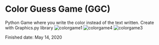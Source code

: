 # Color Guess Game (GGC)
Python Game where you write the color instead of the text written. Create with Graphics.py library
![colorgame1](https://user-images.githubusercontent.com/47388246/125673481-8edb8688-69e5-4430-8dc8-93055522a46a.PNG)
![colorgame4](https://user-images.githubusercontent.com/47388246/125673507-05ca681a-e37a-4be6-9638-4693bb53c209.PNG)
![colorgame3](https://user-images.githubusercontent.com/47388246/125673541-0ca9371e-a8f9-469b-8215-29150216d36b.PNG)

Finished date: May 14, 2020

